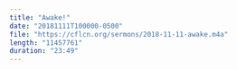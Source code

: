 ```yaml
---
title: "Awake!"
date: "20181111T100000-0500"
file: "https://cflcn.org/sermons/2018-11-11-awake.m4a"
length: "11457761"
duration: "23:49"
---
```


